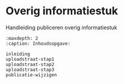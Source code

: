 # Overig informatiestuk

Handleiding publiceren overig informatiestuk

```{toctree}
:maxdepth: 2
:caption: Inhoudsopgave:

inleiding
uploadstraat-stap1
uploadstraat-stap2
uploadstraat-stap3
publicatie-wijzigen
```
